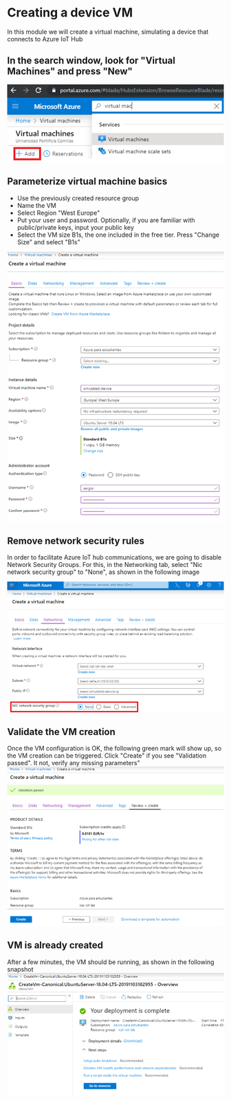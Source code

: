 # Creating a device VM
In this module we will create a virtual machine, simulating a device that connects to Azure IoT Hub

## In the search window, look for "Virtual Machines" and press "New"
![Snapshot](../images/simulated-0.PNG "Azure VM")

## Parameterize virtual machine basics
- Use the previously created resource group
- Name the VM
- Select Region "West Europe"
- Put your user and password. Optionally, if you are familiar with public/private keys, input your public key
- Select the VM size B1s, the one included in the free tier. Press "Change Size" and select "B1s"

![Snapshot](../images/simulated-1.PNG "Azure VM")

## Remove network security rules
In order to facilitate Azure IoT hub communications, we are going to disable Network Security Groups. For this, in the Networking tab, select "Nic network security group" to "None", as shown in the following image

![Snapshot](../images/simulated-3.PNG "Azure VM")

## Validate the VM creation
Once the VM configuration is OK, the following green mark will show up, so the VM creation can be triggered. Click "Create" if you see "Validation passed". It not, verify any missing parameters"
![Snapshot](../images/simulated-4.PNG "Azure VM")

## VM is already created
After a few minutes, the VM should be running, as shown in the following snapshot
![Snapshot](../images/simulated-5.PNG "Azure VM")
